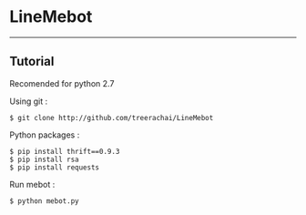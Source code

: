 # LineMebot
______

Tutorial
------
Recomended for python 2.7

Using git :

    $ git clone http://github.com/treerachai/LineMebot

Python packages :

    $ pip install thrift==0.9.3
    $ pip install rsa
    $ pip install requests

Run mebot :

    $ python mebot.py
    
